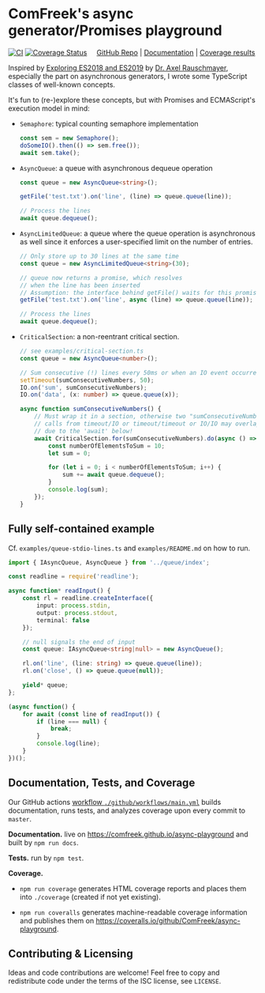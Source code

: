 # ComFreek's async generator/Promises playground

[![CI](https://github.com/ComFreek/async-playground/actions/workflows/main.yml/badge.svg)](https://github.com/ComFreek/async-playground/actions/workflows/main.yml)
[![Coverage Status](https://img.shields.io/coveralls/ComFreek/async-playground.svg)](https://coveralls.io/github/ComFreek/async-playground?branch=master)
&nbsp; &nbsp; [GitHub Repo](https://github.com/ComFreek/async-playground) | [Documentation](https://comfreek.github.io/async-playground) | [Coverage results](https://comfreek.github.io/async-playground/coverage)

Inspired by
[Exploring ES2018 and ES2019](http://exploringjs.com/es2018-es2019/index.html) by [Dr. Axel Rauschmayer](http://dr-axel.de/), especially the part on asynchronous generators, I wrote some TypeScript classes of well-known concepts.

It's fun to (re-)explore these concepts, but with Promises and ECMAScript's execution model in mind:

  - `Semaphore`: typical counting semaphore implementation
    ```typescript
    const sem = new Semaphore();
    doSomeIO().then(() => sem.free());
    await sem.take();
    ```

  - `AsyncQueue`: a queue with asynchronous dequeue operation
    ```typescript
    const queue = new AsyncQueue<string>();

    getFile('test.txt').on('line', (line) => queue.queue(line));

    // Process the lines
    await queue.dequeue();
    ```

  - `AsyncLimitedQueue`: a queue where the queue operation is asynchronous as well
    since it enforces a user-specified limit on the number of entries.

    ```typescript
    // Only store up to 30 lines at the same time
    const queue = new AsyncLimitedQueue<string>(30);

    // queue now returns a promise, which resolves
    // when the line has been inserted
    // Assumption: the interface behind getFile() waits for this promise as well to resolve
    getFile('test.txt').on('line', async (line) => queue.queue(line));

    // Process the lines
    await queue.dequeue();
    ```

  - `CriticalSection`: a non-reentrant critical section.

    ```typescript
    // see examples/critical-section.ts
    const queue = new AsyncQueue<number>();

    // Sum consecutive (!) lines every 50ms or when an IO event occurred
    setTimeout(sumConsecutiveNumbers, 50);
    IO.on('sum', sumConsecutiveNumbers);
    IO.on('data', (x: number) => queue.queue(x));

    async function sumConsecutiveNumbers() {
    	// Must wrap it in a section, otherwise two "sumConsecutiveNumbers"
    	// calls from timeout/IO or timeout/timeout or IO/IO may overlap
    	// due to the 'await' below!
    	await CriticalSection.for(sumConsecutiveNumbers).do(async () => {
    		const numberOfElementsToSum = 10;
    		let sum = 0;

    		for (let i = 0; i < numberOfElementsToSum; i++) {
    			sum += await queue.dequeue();
    		}
    		console.log(sum);
    	});
    }
    ```

## Fully self-contained example

Cf. `examples/queue-stdio-lines.ts` and `examples/README.md` on how to run.

```typescript
import { IAsyncQueue, AsyncQueue } from '../queue/index';

const readline = require('readline');

async function* readInput() {
	const rl = readline.createInterface({
		input: process.stdin,
		output: process.stdout,
		terminal: false
	});

	// null signals the end of input
	const queue: IAsyncQueue<string|null> = new AsyncQueue();

	rl.on('line', (line: string) => queue.queue(line));
	rl.on('close', () => queue.queue(null));

	yield* queue;
};

(async function() {
	for await (const line of readInput()) {
		if (line === null) {
			break;
		}
		console.log(line);
	}
})();
```

## Documentation, Tests, and Coverage

Our GitHub actions [workflow `./github/workflows/main.yml`](.github/workflows/main.yml) builds documentation, runs tests, and analyzes coverage upon every commit to `master`.

**Documentation.** live on <https://comfreek.github.io/async-playground> and built by `npm run docs`.

**Tests.** run by `npm test`.

**Coverage.**

- `npm run coverage` generates HTML coverage reports and places them into `./coverage` (created if not yet existing).

- `npm run coveralls` generates machine-readable coverage information and publishes them on <https://coveralls.io/github/ComFreek/async-playground>.

## Contributing & Licensing

Ideas and code contributions are welcome! Feel free to copy and redistribute code under the terms of the ISC license, see `LICENSE`.
